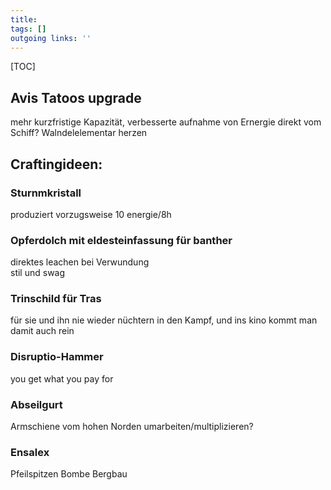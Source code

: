 ```yaml
---
title:   
tags: []
outgoing links: ''  
---
```

[TOC]


## Avis Tatoos upgrade
mehr kurzfristige Kapazität, verbesserte aufnahme von Ernergie direkt vom Schiff? Walndelelementar herzen



## Craftingideen:
### Sturnmkristall
produziert vorzugsweise 10 energie/8h 
### Opferdolch mit eldesteinfassung für banther
direktes leachen bei Verwundung  
stil und swag
### Trinschild für Tras  
für sie und ihn nie wieder nüchtern in den Kampf, und ins kino 
kommt man damit auch rein
### Disruptio-Hammer
you get what you pay for
### Abseilgurt
Armschiene vom hohen Norden umarbeiten/multiplizieren?
### Ensalex
Pfeilspitzen
Bombe 
Bergbau
